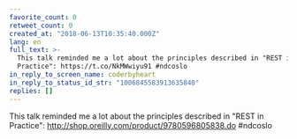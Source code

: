 ```yaml
---
favorite_count: 0
retweet_count: 0
created_at: "2018-06-13T10:35:40.000Z"
lang: en
full_text: >-
  This talk reminded me a lot about the principles described in "REST in
  Practice": https://t.co/NkMWwiyu91 #ndcoslo
in_reply_to_screen_name: coderbyheart
in_reply_to_status_id_str: "1006845583913635840"
replies: []
---
```


This talk reminded me a lot about the principles described in "REST in
Practice": <http://shop.oreilly.com/product/9780596805838.do> #ndcoslo
